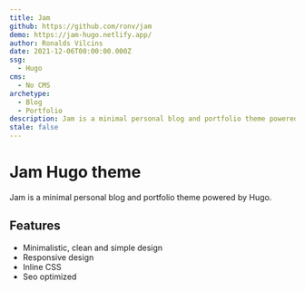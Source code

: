 ```yaml
---
title: Jam
github: https://github.com/ronv/jam
demo: https://jam-hugo.netlify.app/
author: Ronalds Vilcins
date: 2021-12-06T00:00:00.000Z
ssg:
  - Hugo
cms:
  - No CMS
archetype:
  - Blog
  - Portfolio
description: Jam is a minimal personal blog and portfolio theme powered by Hugo.
stale: false
---
```


# Jam Hugo theme

Jam is a minimal personal blog and portfolio theme powered by Hugo.

## Features

* Minimalistic, clean and simple design  
* Responsive design 
* Inline CSS  
* Seo optimized
